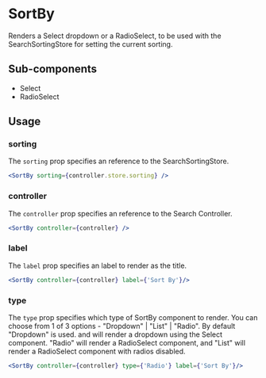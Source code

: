 # SortBy

Renders a Select dropdown or a RadioSelect, to be used with the SearchSortingStore for setting the current sorting. 

## Sub-components
- Select
- RadioSelect

## Usage

### sorting
The `sorting` prop specifies an reference to the SearchSortingStore.

```jsx
<SortBy sorting={controller.store.sorting} />
```

### controller
The `controller` prop specifies an reference to the Search Controller.

```jsx
<SortBy controller={controller} />
```

### label
The `label` prop specifies an label to render as the title.

```jsx
<SortBy controller={controller} label={'Sort By'}/>
```

### type
The `type` prop specifies which type of SortBy component to render. You can choose from 1 of 3 options - "Dropdown" | "List" | "Radio".
By default "Dropdown" is used. and will render a dropdown using the Select component. "Radio" will render a RadioSelect component, and "List" will render a RadioSelect component with radios disabled.

```jsx
<SortBy controller={controller} type={'Radio'} label={'Sort By'}/>
```
